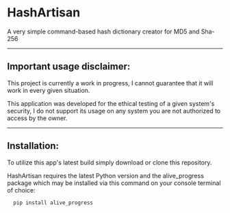 # HashArtisan
A very simple command-based hash dictionary creator for MD5 and Sha-256

---

## Important usage disclaimer:

This project is currently a work in progress, I cannot guarantee that it will work in every given situation.

This application was developed for the ethical testing of a given system's security, I do not support its usage on any system you are not authorized to access by the owner.

---

## Installation:

To utilize this app's latest build simply download or clone this repository.

HashArtisan requires the latest Python version and the alive_progress package which may be installed
via this command on your console terminal of choice:

```shell
  pip install alive_progress
```
